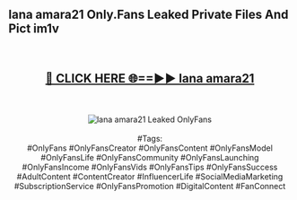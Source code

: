 <h2>lana amara21 Only.Fans Leaked Private Files And Pict im1v</h2>
<br>
<div align="center">
<h2><a href="https://mediafiles.top/lana_amara21" rel="nofollow">🔴 CLICK HERE 🌐==►► lana amara21</a></h2>
<br>
<br>
<a href="https://mediafiles.top/lana_amara21" rel="nofollow" data-target="animated-image.originalLink"><img src="https://i.ibb.co.com/WyWwxjT/player-gif2.gif" alt="lana amara21 Leaked OnlyFans" style="max-width: 100%; display: inline-block;" data-target="animated-image.originalImage"></a>
<br><br>
#Tags:
<br>
#OnlyFans #OnlyFansCreator #OnlyFansContent #OnlyFansModel #OnlyFansLife #OnlyFansCommunity #OnlyFansLaunching #OnlyFansIncome #OnlyFansVids #OnlyFansTips #OnlyFansSuccess #AdultContent #ContentCreator #InfluencerLife #SocialMediaMarketing #SubscriptionService #OnlyFansPromotion #DigitalContent #FanConnect
</div>
<br>